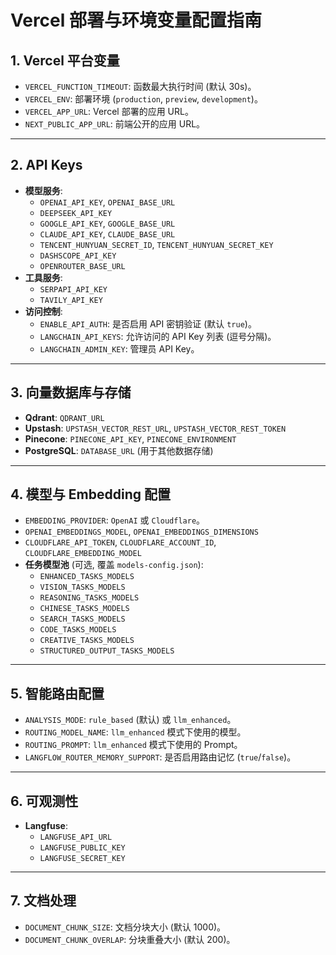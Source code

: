 # Vercel 部署与环境变量配置指南

## 1. Vercel 平台变量
- `VERCEL_FUNCTION_TIMEOUT`: 函数最大执行时间 (默认 30s)。
- `VERCEL_ENV`: 部署环境 (`production`, `preview`, `development`)。
- `VERCEL_APP_URL`: Vercel 部署的应用 URL。
- `NEXT_PUBLIC_APP_URL`: 前端公开的应用 URL。

---

## 2. API Keys
- **模型服务**:
  - `OPENAI_API_KEY`, `OPENAI_BASE_URL`
  - `DEEPSEEK_API_KEY`
  - `GOOGLE_API_KEY`, `GOOGLE_BASE_URL`
  - `CLAUDE_API_KEY`, `CLAUDE_BASE_URL`
  - `TENCENT_HUNYUAN_SECRET_ID`, `TENCENT_HUNYUAN_SECRET_KEY`
  - `DASHSCOPE_API_KEY`
  - `OPENROUTER_BASE_URL`
- **工具服务**:
  - `SERPAPI_API_KEY`
  - `TAVILY_API_KEY`
- **访问控制**:
  - `ENABLE_API_AUTH`: 是否启用 API 密钥验证 (默认 `true`)。
  - `LANGCHAIN_API_KEYS`: 允许访问的 API Key 列表 (逗号分隔)。
  - `LANGCHAIN_ADMIN_KEY`: 管理员 API Key。

---

## 3. 向量数据库与存储
- **Qdrant**: `QDRANT_URL`
- **Upstash**: `UPSTASH_VECTOR_REST_URL`, `UPSTASH_VECTOR_REST_TOKEN`
- **Pinecone**: `PINECONE_API_KEY`, `PINECONE_ENVIRONMENT`
- **PostgreSQL**: `DATABASE_URL` (用于其他数据存储)

---

## 4. 模型与 Embedding 配置
- `EMBEDDING_PROVIDER`: `OpenAI` 或 `Cloudflare`。
- `OPENAI_EMBEDDINGS_MODEL`, `OPENAI_EMBEDDINGS_DIMENSIONS`
- `CLOUDFLARE_API_TOKEN`, `CLOUDFLARE_ACCOUNT_ID`, `CLOUDFLARE_EMBEDDING_MODEL`
- **任务模型池** (可选, 覆盖 `models-config.json`):
  - `ENHANCED_TASKS_MODELS`
  - `VISION_TASKS_MODELS`
  - `REASONING_TASKS_MODELS`
  - `CHINESE_TASKS_MODELS`
  - `SEARCH_TASKS_MODELS`
  - `CODE_TASKS_MODELS`
  - `CREATIVE_TASKS_MODELS`
  - `STRUCTURED_OUTPUT_TASKS_MODELS`

---

## 5. 智能路由配置
- `ANALYSIS_MODE`: `rule_based` (默认) 或 `llm_enhanced`。
- `ROUTING_MODEL_NAME`: `llm_enhanced` 模式下使用的模型。
- `ROUTING_PROMPT`: `llm_enhanced` 模式下使用的 Prompt。
- `LANGFLOW_ROUTER_MEMORY_SUPPORT`: 是否启用路由记忆 (`true`/`false`)。

---

## 6. 可观测性
- **Langfuse**:
  - `LANGFUSE_API_URL`
  - `LANGFUSE_PUBLIC_KEY`
  - `LANGFUSE_SECRET_KEY`

---

## 7. 文档处理
- `DOCUMENT_CHUNK_SIZE`: 文档分块大小 (默认 1000)。
- `DOCUMENT_CHUNK_OVERLAP`: 分块重叠大小 (默认 200)。